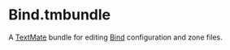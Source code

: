 Bind.tmbundle
=============

A [TextMate][textmate] bundle for editing [Bind][bind] configuration and zone
files.


[textmate]:http://macromates.com/
[bind]:https://www.isc.org/software/bind
